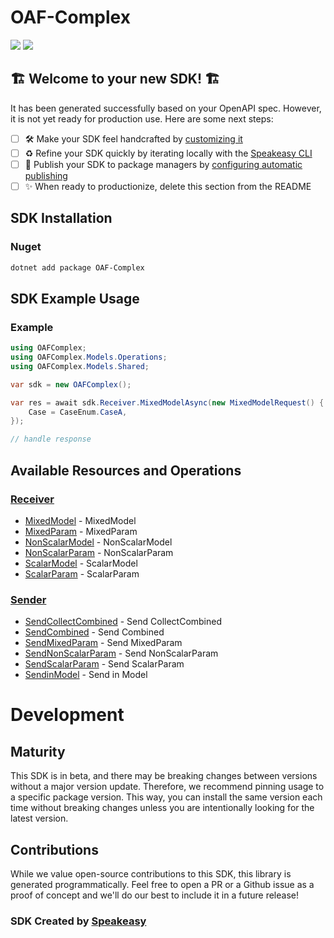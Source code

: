 # OAF-Complex

<div align="left">
    <a href="https://speakeasyapi.dev/"><img src="https://custom-icon-badges.demolab.com/badge/-Built%20By%20Speakeasy-212015?style=for-the-badge&logoColor=FBE331&logo=speakeasy&labelColor=545454" /></a>
    <a href="https://github.com/speakeasy-sdks/oaf-csharp.git/actions"><img src="https://img.shields.io/github/actions/workflow/status/speakeasy-sdks/oaf-csharp/speakeasy_sdk_generation.yml?style=for-the-badge" /></a>
    
</div>


## 🏗 **Welcome to your new SDK!** 🏗

It has been generated successfully based on your OpenAPI spec. However, it is not yet ready for production use. Here are some next steps:
- [ ] 🛠 Make your SDK feel handcrafted by [customizing it](https://www.speakeasyapi.dev/docs/customize-sdks)
- [ ] ♻️ Refine your SDK quickly by iterating locally with the [Speakeasy CLI](https://github.com/speakeasy-api/speakeasy)
- [ ] 🎁 Publish your SDK to package managers by [configuring automatic publishing](https://www.speakeasyapi.dev/docs/productionize-sdks/publish-sdks)
- [ ] ✨ When ready to productionize, delete this section from the README
<!-- Start SDK Installation -->
## SDK Installation

### Nuget

```bash
dotnet add package OAF-Complex
```
<!-- End SDK Installation -->

## SDK Example Usage
<!-- Start SDK Example Usage -->
### Example

```csharp
using OAFComplex;
using OAFComplex.Models.Operations;
using OAFComplex.Models.Shared;

var sdk = new OAFComplex();

var res = await sdk.Receiver.MixedModelAsync(new MixedModelRequest() {
    Case = CaseEnum.CaseA,
});

// handle response
```
<!-- End SDK Example Usage -->

<!-- Start SDK Available Operations -->
## Available Resources and Operations


### [Receiver](docs/sdks/receiver/README.md)

* [MixedModel](docs/sdks/receiver/README.md#mixedmodel) - MixedModel
* [MixedParam](docs/sdks/receiver/README.md#mixedparam) - MixedParam
* [NonScalarModel](docs/sdks/receiver/README.md#nonscalarmodel) - NonScalarModel
* [NonScalarParam](docs/sdks/receiver/README.md#nonscalarparam) - NonScalarParam
* [ScalarModel](docs/sdks/receiver/README.md#scalarmodel) - ScalarModel
* [ScalarParam](docs/sdks/receiver/README.md#scalarparam) - ScalarParam

### [Sender](docs/sdks/sender/README.md)

* [SendCollectCombined](docs/sdks/sender/README.md#sendcollectcombined) - Send CollectCombined
* [SendCombined](docs/sdks/sender/README.md#sendcombined) - Send Combined
* [SendMixedParam](docs/sdks/sender/README.md#sendmixedparam) - Send MixedParam
* [SendNonScalarParam](docs/sdks/sender/README.md#sendnonscalarparam) - Send NonScalarParam
* [SendScalarParam](docs/sdks/sender/README.md#sendscalarparam) - Send ScalarParam
* [SendinModel](docs/sdks/sender/README.md#sendinmodel) - Send in Model
<!-- End SDK Available Operations -->

<!-- Start Dev Containers -->



<!-- End Dev Containers -->

<!-- Placeholder for Future Speakeasy SDK Sections -->

# Development

## Maturity

This SDK is in beta, and there may be breaking changes between versions without a major version update. Therefore, we recommend pinning usage
to a specific package version. This way, you can install the same version each time without breaking changes unless you are intentionally
looking for the latest version.

## Contributions

While we value open-source contributions to this SDK, this library is generated programmatically.
Feel free to open a PR or a Github issue as a proof of concept and we'll do our best to include it in a future release!

### SDK Created by [Speakeasy](https://docs.speakeasyapi.dev/docs/using-speakeasy/client-sdks)

